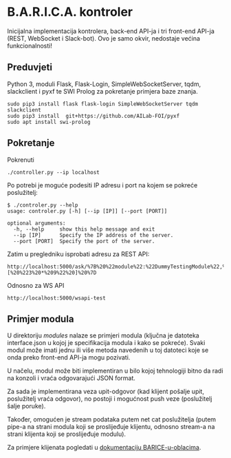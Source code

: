 B.A.R.I.C.A. kontroler
======================

Inicijalna implementacija kontrolera, back-end API-ja i tri front-end
API-ja (REST, WebSocket i Slack-bot). Ovo je samo okvir, nedostaje
većina funkcionalnosti!

Preduvjeti
----------
Python 3, moduli Flask, Flask-Login, SimpleWebSocketServer, tqdm,
slackclient i pyxf te SWI Prolog za pokretanje primjera baze znanja.

```
sudo pip3 install flask flask-login SimpleWebSocketServer tqdm slackclient
sudo pip3 install  git+https://github.com/AILab-FOI/pyxf
sudo apt install swi-prolog
```

Pokretanje
----------
Pokrenuti 

```
./controller.py --ip localhost
```

Po potrebi je moguće podesiti IP adresu i port na kojem se pokreće poslužitelj:

```
$ ./controler.py --help
usage: controler.py [-h] [--ip [IP]] [--port [PORT]]

optional arguments:
  -h, --help     show this help message and exit
  --ip [IP]      Specify the IP address of the server.
  --port [PORT]  Specify the port of the server.
```

Zatim u pregledniku isprobati adresu za REST API:

```
http://localhost:5000/ask/%7B%20%22module%22:%22DummyTestingModule%22,%20%22method%22:%22eval%22,%20%22args%22:[%20%223%20*%209%22%20]%20%7D
```

Odnosno za WS API

```
http://localhost:5000/wsapi-test
```

Primjer modula
--------------

U direktoriju *modules* nalaze se primjeri modula (ključna je datoteka
interface.json u kojoj je specifikacija modula i kako se pokreće).
Svaki modul može imati jednu ili više metoda navedenih u toj datoteci
koje se onda preko front-end API-ja mogu pozivati.

U načelu, modul može biti implementiran u bilo kojoj tehnologiji bitno
da radi na konzoli i vraća odgovarajući JSON format.

Za sada je implementirana veza upit-odgovor (kad klijent pošalje
upit, poslužitelj vraća odgovor), no postoji i mogućnost push veze
(poslužitelj šalje poruke).

Također, omogućen je stream podataka putem net cat poslužitelja
(putem pipe-a na strani modula koji se proslijeđuje klijentu, odnosno
stream-a na strani klijenta koji se proslijeđuje modulu).

Za primjere klijenata pogledati u [dokumentaciju BARICE-u-oblacima](https://github.com/AILab-FOI/B.A.R.I.C.A./tree/master/BARICA-u-oblacima/doc).


